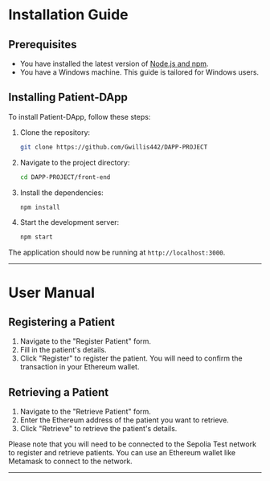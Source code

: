 
# Installation Guide

## Prerequisites

- You have installed the latest version of [Node.js and npm](https://nodejs.org/en/download/).
- You have a Windows machine. This guide is tailored for Windows users.
## Installing Patient-DApp

To install Patient-DApp, follow these steps:

1. Clone the repository:
    ```bash
    git clone https://github.com/Gwillis442/DAPP-PROJECT
    ```
2. Navigate to the project directory:
    ```bash
    cd DAPP-PROJECT/front-end
    ```
3. Install the dependencies:
    ```bash
    npm install
    ``` 
4. Start the development server:
    ```bash
    npm start
    ```

The application should now be running at `http://localhost:3000`.

---

# User Manual

## Registering a Patient

1. Navigate to the "Register Patient" form.
2. Fill in the patient's details.
3. Click "Register" to register the patient. You will need to confirm the transaction in your Ethereum wallet.

## Retrieving a Patient

1. Navigate to the "Retrieve Patient" form.
2. Enter the Ethereum address of the patient you want to retrieve.
3. Click "Retrieve" to retrieve the patient's details.

Please note that you will need to be connected to the Sepolia Test network to register and retrieve patients. You can use an Ethereum wallet like Metamask to connect to the network.

---

